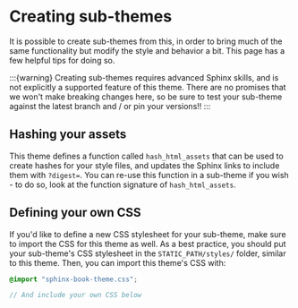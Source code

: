 # Creating sub-themes

It is possible to create sub-themes from this, in order to bring much of the same functionality but modify the style and behavior a bit.
This page has a few helpful tips for doing so.

:::{warning}
Creating sub-themes requires advanced Sphinx skills, and is not explicitly a supported feature of this theme.
There are no promises that we won't make breaking changes here, so be sure to test your sub-theme against the latest branch and / or pin your versions!!
:::

## Hashing your assets

This theme defines a function called `hash_html_assets` that can be used to create hashes for your style files, and updates the Sphinx links to include them with `?digest=`.
You can re-use this function in a sub-theme if you wish - to do so, look at the function signature of `hash_html_assets`.

## Defining your own CSS

If you'd like to define a new CSS stylesheet for your sub-theme, make sure to import the CSS for this theme as well.
As a best practice, you should put your sub-theme's CSS stylesheet in the `STATIC_PATH/styles/` folder, similar to this theme.
Then, you can import this theme's CSS with:

```scss
@import "sphinx-book-theme.css";

// And include your own CSS below
```
